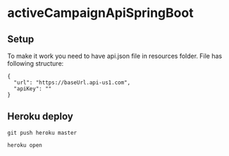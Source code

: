 # activeCampaignApiSpringBoot

## Setup

To make it work you need to have api.json file in resources folder. File has following structure:
    
    {
      "url": "https://baseUrl.api-us1.com",
      "apiKey": ""
    }
    


## Heroku deploy

    git push heroku master

    heroku open
    
